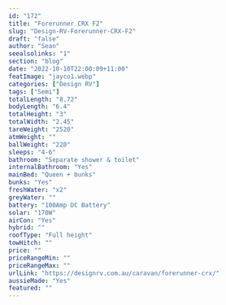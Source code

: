 ```yaml
---
id: "172"
title: "Forerunner CRX F2"
slug: "Design-RV-Forerunner-CRX-F2"
draft: "false"
author: "Sean"
seealsolinks: "1"
section: "blog"
date: "2022-10-10T22:00:09+11:00"
featImage: "jayco1.webp"
categories: ["Design RV"]
tags: ["Semi"]
totalLength: "8.72"
bodyLength: "6.4"
totalHeight: "3"
totalWidth: "2.45"
tareWeight: "2520"
atmWeight: ""
ballWeight: "220"
sleeps: "4-6"
bathroom: "Separate shower & toilet"
internalBathroom: "Yes"
mainBed: "Queen + bunks"
bunks: "Yes"
freshWater: "x2"
greyWater: ""
battery: "100Amp DC Battery"
solar: "170W"
airCon: "Yes"
hybrid: ""
roofType: "Full height"
towHitch: ""
price: ""
priceRangeMin: ""
priceRangeMax: ""
urlLink: "https://designrv.com.au/caravan/forerunner-crx/"
aussieMade: "Yes"
featured: ""
---
```

